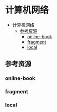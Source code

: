 # 计算机网络

<!--ts-->
* [计算机网络](#计算机网络)
   * [参考资源](#参考资源)
      * [online-book](#online-book)
      * [fragment](#fragment)
      * [local](#local)

<!-- Created by https://github.com/ekalinin/github-markdown-toc -->
<!-- Added by: runner, at: Mon Jul 25 13:37:06 UTC 2022 -->

<!--te-->

## 参考资源

### online-book

### fragment

### local
